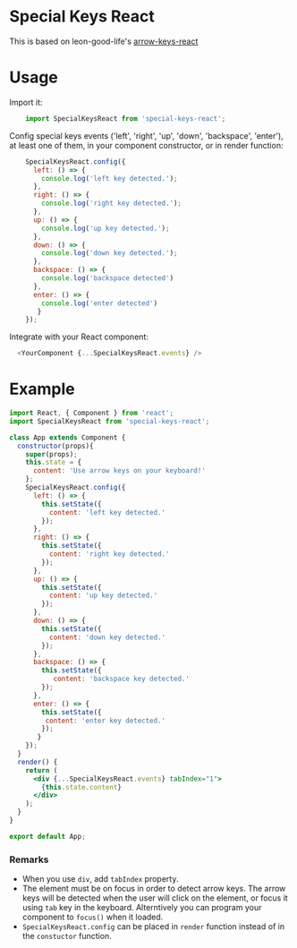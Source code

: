 # Special Keys React

This is based on leon-good-life's [arrow-keys-react](https://github.com/leon-good-life/arrow-keys-react)

# Usage

Import it:
```javascript
    import SpecialKeysReact from 'special-keys-react';
```
Config special keys events ('left', 'right', 'up', 'down', 'backspace', 'enter'), at least one of them, in your component constructor, or in render function:
```javascript
    SpecialKeysReact.config({
      left: () => {
        console.log('left key detected.');
      },
      right: () => {
        console.log('right key detected.');
      },
      up: () => {
        console.log('up key detected.');
      },
      down: () => {
        console.log('down key detected.');
      },
      backspace: () => {
        console.log('backspace detected')
      },
      enter: () => {
        console.log('enter detected')
       }
    });
```

Integrate with your React component:
```javascript
  <YourComponent {...SpecialKeysReact.events} />
```

# Example
```jsx
import React, { Component } from 'react';
import SpecialKeysReact from 'special-keys-react';

class App extends Component {
  constructor(props){
    super(props);
    this.state = {
      content: 'Use arrow keys on your keyboard!'
    };
    SpecialKeysReact.config({
      left: () => {
        this.setState({
          content: 'left key detected.'
        });
      },
      right: () => {
        this.setState({
          content: 'right key detected.'
        });
      },
      up: () => {
        this.setState({
          content: 'up key detected.'
        });
      },
      down: () => {
        this.setState({
          content: 'down key detected.'
        });
      },
      backspace: () => {
        this.setState({
           content: 'backspace key detected.'
        });
      },
      enter: () => {
        this.setState({
         content: 'enter key detected.'
        });
       }
    });
  }
  render() {
    return (
      <div {...SpecialKeysReact.events} tabIndex="1">
        {this.state.content}
      </div>
    );
  }
}

export default App;

```
### Remarks
* When you use `div`, add `tabIndex` property.
* The element must be on focus in order to detect arrow keys. The arrow keys will be detected when the user will click on the element, or focus it using `tab` key in the keyboard. Alterntively you can program your component to `focus()` when it loaded. 
* `SpecialKeysReact.config` can be placed in `render` function instead of in the `constuctor` function.
